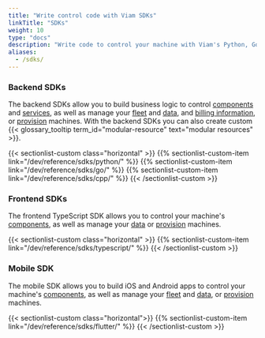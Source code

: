 ```yaml
---
title: "Write control code with Viam SDKs"
linkTitle: "SDKs"
weight: 10
type: "docs"
description: "Write code to control your machine with Viam's Python, Go, TypeScript, Flutter, and C++ SDKs."
aliases:
  - /sdks/
---
```


### Backend SDKs

The backend SDKs allow you to build business logic to control [components](/dev/reference/apis/#component-apis) and [services](/dev/reference/apis/#service-apis), as well as manage your [fleet](/dev/reference/apis/fleet/) and [data](/dev/reference/apis/data-client/), and [billing information](/dev/reference/apis/billing-client/), or [provision](/manage/fleet/provision/setup/) machines.
With the backend SDKs you can also create custom {{< glossary_tooltip term_id="modular-resource" text="modular resources" >}}.

{{< sectionlist-custom class="horizontal" >}}
{{% sectionlist-custom-item link="/dev/reference/sdks/python/" %}}
{{% sectionlist-custom-item link="/dev/reference/sdks/go/" %}}
{{% sectionlist-custom-item link="/dev/reference/sdks/cpp/" %}}
{{< /sectionlist-custom >}}
<br>

### Frontend SDKs

The frontend TypeScript SDK allows you to control your machine's [components](/dev/reference/apis/#component-apis), as well as manage your [data](/dev/reference/apis/data-client/) or [provision](/manage/fleet/provision/setup/) machines.

{{< sectionlist-custom class="horizontal" >}}
{{% sectionlist-custom-item link="/dev/reference/sdks/typescript/" %}}
{{< /sectionlist-custom >}}
<br>

### Mobile SDK

The mobile SDK allows you to build iOS and Android apps to control your machine's [components](/dev/reference/apis/#component-apis), as well as manage your [fleet](/dev/reference/apis/fleet/) and [data](/dev/reference/apis/data-client/), or [provision](/manage/fleet/provision/setup/) machines.

{{< sectionlist-custom class="horizontal">}}
{{% sectionlist-custom-item link="/dev/reference/sdks/flutter/" %}}
{{< /sectionlist-custom >}}
<br>
